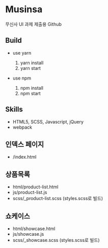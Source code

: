 # Musinsa
무신사 UI 과제 제출용 Github

## Build
* use yarn
    1. yarn install
    2. yarn start

* use npm
    1. npm install
    2. npm start

## Skills
- HTML5, SCSS, Javascript, jQuery
- webpack

## 인덱스 페이지
- /index.html

## 상품목록
- html/product-list.html
- js/product-list.js
- scss/_product-list.scss (styles.scss로 빌드)

## 쇼케이스
- html/showcase.html
- js/showcase.js
- scss/_showcase.scss (styles.scss로 빌드)
